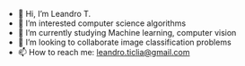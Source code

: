 - 👋 Hi, I’m Leandro T.
- 👀 I’m interested computer science algorithms
- 🌱 I’m currently studying Machine learning, computer vision 
- 💞️ I’m looking to collaborate image classification problems
- 📫 How to reach me: leandro.ticlia@gmail.com

<!---
leander1555/leander1555 is a ✨ special ✨ repository because its `README.md` (this file) appears on your GitHub profile.
You can click the Preview link to take a look at your changes.
--->
